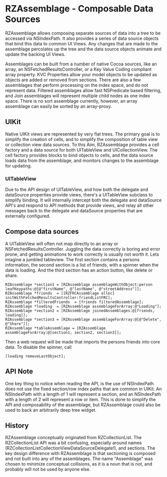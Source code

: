 # RZAssemblage - Composable Data Sources
RZAssemblage allows composing separate sources of data into a tree to be accessed via NSIndexPath.   It also provides a series of data source objects that bind this data to common UI Views. Any changes that are made to the assemblage percolates up the tree and the data source objects animate and update the backing UI Views.

Assemblages can be built from a number of native Cocoa sources, like an array, an NSFetchedResultsController, or a Key Value Coding compliant array property.  KVC Properties allow your model objects to be updated as objects are added or removed from sections.  There are also a few assemblages that perform processing on the index space, and do not represent data.  Filtered assemblages allow fast NSPredicate based filtering, and Join assemblages will represent multiple child nodes as one index space.  There is no sort assemblage currently, however, an array assemblage can easily be sorted by an array-proxy.

## UIKit
Native UIKit views are represented by very flat trees. The primary goal is to simplify the creation of cells, and to simplify the composition of table view or collection view data sources. To this Aim, RZAssemblage provides a cell factory and a data source for both UITableView and UICollectionView. The cell factory provides blocks to bind objects to cells, and the data source loads data from the assemblage, and monitors changes to the assemblage for updating. 

### UITableView

Due to the API design of UITableView, and how both the delegate and dataSource properties provide views, there's a UITableView subclass to simplify binding.   It will internally intercept both the delegate and dataSource API's and respond to API methods that provide views, and relay all other messages back to the delegate and dataSource properties that are externally configured.

## Compose data sources
A UITableView will often not map directly to an array or NSFetchedResultsController.  Juggling the data correctly is boring and error prone, and getting animations to work correctly is usually not worth it.  Lets imagine a jumbled tableview.  The first section contains a persons information, the second section is a list of friends, with a spinner when the data is loading.   And the third section has an action button, like delete or share.

```
RZAssemblage *section1 = [RZAssemblage assemblageWithObject:person leafKeypaths:@[@"firstName", @"lastName", @"streetAddress"]];
RZAssemblage *friends  = [[RZFRCAssemblage alloc] initWithFetchedResultsController:friendListFRC];
RZAssemblage *filteredFriends  = [friends filteredAssemblage];
RZAssemblage *loading  = [RZAssemblage assemblageForArray:@"Loading"];
RZAssemblage *section2 = [RZAssemblage joinedAssemblages:@[friends, loading]];
RZAssemblage *section3 = [RZAssemblage assemblageForArray:@[@"Delete", @"Share"]];
RZAssemblage *tableAssemblage = [RZAssemblage assemblageForArray:@[section1, section2, section3]];
```

Then a web request will be made that imports the persons friends into core data.  To disable the spinner, call

```
[loading removeLastObject];
```


## API Note

One key thing to notice when reading the API, is the use of NSIndexPath does not use the fixed section/row index paths that are common in UIKit.  An NSIndexPath with a length of 1 will represent a section, and an NSIndexPath with a length of 2 will represent a row or item.  This is done to simplify the API and composability of the assemblage, but RZAssemblage could also be used to back an arbitrarily deep tree widget.

## History

RZAssemblage conceptually originated from RZCollectionList.  The RZCollectionList API was a bit confusing, especially around names (RZCollectionListCollectionViewDataSourceDelegate!), and sections.   The key design difference with RZAssemblage is that sectioning is composed and not built into any of the assemblages.  The name "Assemblage" was chosen to minimize conceptual collisions, as it is a noun that is not, and probably will not be used by anyone else.


